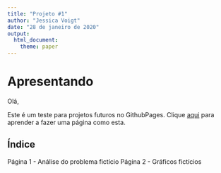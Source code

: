 ```yaml
---
title: "Projeto #1"
author: "Jessica Voigt"
date: "28 de janeiro de 2020"
output: 
  html_document:
    theme: paper 
---
```


# Apresentando

Olá,

Este é um teste para projetos futuros no GithubPages. Clique [aqui](https://bookdown.org/yihui/rmarkdown/html-document.html) para aprender a fazer uma página como esta.

## Índice

Página 1 - Análise do problema fictício
Página 2 - Gráficos fictícios